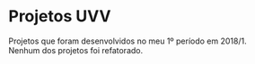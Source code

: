 # Projetos UVV
Projetos que foram desenvolvidos no meu 1º período em 2018/1.    
Nenhum dos projetos foi refatorado.
